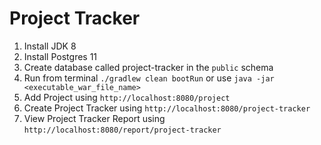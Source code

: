 # Project Tracker

1. Install JDK 8
2. Install Postgres 11
3. Create database called project-tracker in the ``public`` schema
4. Run from terminal ``./gradlew clean bootRun`` or use ``java -jar <executable_war_file_name>``
5. Add Project using ``http://localhost:8080/project``
6. Create Project Tracker using ``http://localhost:8080/project-tracker``
7. View Project Tracker Report using ``http://localhost:8080/report/project-tracker``
